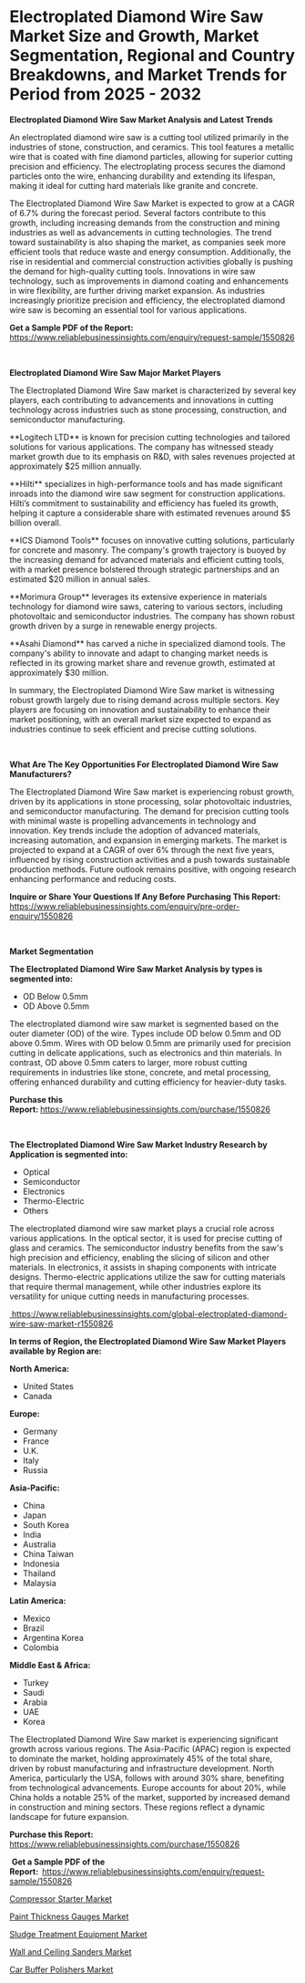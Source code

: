 <p><h1>Electroplated Diamond Wire Saw Market Size and Growth, Market Segmentation, Regional and Country Breakdowns, and Market Trends for Period from 2025 -  2032</h1></p><p><strong>Electroplated Diamond Wire Saw Market Analysis and Latest Trends</strong></p>
<p><p>An electroplated diamond wire saw is a cutting tool utilized primarily in the industries of stone, construction, and ceramics. This tool features a metallic wire that is coated with fine diamond particles, allowing for superior cutting precision and efficiency. The electroplating process secures the diamond particles onto the wire, enhancing durability and extending its lifespan, making it ideal for cutting hard materials like granite and concrete.</p><p>The Electroplated Diamond Wire Saw Market is expected to grow at a CAGR of 6.7% during the forecast period. Several factors contribute to this growth, including increasing demands from the construction and mining industries as well as advancements in cutting technologies. The trend toward sustainability is also shaping the market, as companies seek more efficient tools that reduce waste and energy consumption. Additionally, the rise in residential and commercial construction activities globally is pushing the demand for high-quality cutting tools. Innovations in wire saw technology, such as improvements in diamond coating and enhancements in wire flexibility, are further driving market expansion. As industries increasingly prioritize precision and efficiency, the electroplated diamond wire saw is becoming an essential tool for various applications.</p></p>
<p><strong>Get a Sample PDF of the Report:&nbsp;</strong> <a href="https://www.reliablebusinessinsights.com/enquiry/request-sample/1550826?utm_campaign=1121&utm_medium=2&utm_source=Github&utm_content=ia&utm_term=16022025&utm_id=electroplated-diamond-wire-saw">https://www.reliablebusinessinsights.com/enquiry/request-sample/1550826</a></p>
<p>&nbsp;</p>
<p><strong>Electroplated Diamond Wire Saw Major Market Players</strong></p>
<p><p>The Electroplated Diamond Wire Saw market is characterized by several key players, each contributing to advancements and innovations in cutting technology across industries such as stone processing, construction, and semiconductor manufacturing.</p><p>**Logitech LTD** is known for precision cutting technologies and tailored solutions for various applications. The company has witnessed steady market growth due to its emphasis on R&D, with sales revenues projected at approximately $25 million annually.</p><p>**Hilti** specializes in high-performance tools and has made significant inroads into the diamond wire saw segment for construction applications. Hilti’s commitment to sustainability and efficiency has fueled its growth, helping it capture a considerable share with estimated revenues around $5 billion overall.</p><p>**ICS Diamond Tools** focuses on innovative cutting solutions, particularly for concrete and masonry. The company's growth trajectory is buoyed by the increasing demand for advanced materials and efficient cutting tools, with a market presence bolstered through strategic partnerships and an estimated $20 million in annual sales.</p><p>**Morimura Group** leverages its extensive experience in materials technology for diamond wire saws, catering to various sectors, including photovoltaic and semiconductor industries. The company has shown robust growth driven by a surge in renewable energy projects.</p><p>**Asahi Diamond** has carved a niche in specialized diamond tools. The company's ability to innovate and adapt to changing market needs is reflected in its growing market share and revenue growth, estimated at approximately $30 million.</p><p>In summary, the Electroplated Diamond Wire Saw market is witnessing robust growth largely due to rising demand across multiple sectors. Key players are focusing on innovation and sustainability to enhance their market positioning, with an overall market size expected to expand as industries continue to seek efficient and precise cutting solutions.</p></p>
<p>&nbsp;</p>
<p><strong>What Are The Key Opportunities For Electroplated Diamond Wire Saw Manufacturers?</strong></p>
<p><p>The Electroplated Diamond Wire Saw market is experiencing robust growth, driven by its applications in stone processing, solar photovoltaic industries, and semiconductor manufacturing. The demand for precision cutting tools with minimal waste is propelling advancements in technology and innovation. Key trends include the adoption of advanced materials, increasing automation, and expansion in emerging markets. The market is projected to expand at a CAGR of over 6% through the next five years, influenced by rising construction activities and a push towards sustainable production methods. Future outlook remains positive, with ongoing research enhancing performance and reducing costs.</p></p>
<p><strong>Inquire or Share Your Questions If Any Before Purchasing This Report:</strong> <a href="https://www.reliablebusinessinsights.com/enquiry/pre-order-enquiry/1550826?utm_campaign=1121&utm_medium=2&utm_source=Github&utm_content=ia&utm_term=16022025&utm_id=electroplated-diamond-wire-saw">https://www.reliablebusinessinsights.com/enquiry/pre-order-enquiry/1550826</a></p>
<p>&nbsp;</p>
<p><strong>Market Segmentation</strong></p>
<p><strong>The Electroplated Diamond Wire Saw Market Analysis by types is segmented into:</strong></p>
<p><ul><li>OD Below 0.5mm</li><li>OD Above 0.5mm</li></ul></p>
<p><p>The electroplated diamond wire saw market is segmented based on the outer diameter (OD) of the wire. Types include OD below 0.5mm and OD above 0.5mm. Wires with OD below 0.5mm are primarily used for precision cutting in delicate applications, such as electronics and thin materials. In contrast, OD above 0.5mm caters to larger, more robust cutting requirements in industries like stone, concrete, and metal processing, offering enhanced durability and cutting efficiency for heavier-duty tasks.</p></p>
<p><strong>Purchase this Report:&nbsp;</strong><a href="https://www.reliablebusinessinsights.com/purchase/1550826?utm_campaign=1121&utm_medium=2&utm_source=Github&utm_content=ia&utm_term=16022025&utm_id=electroplated-diamond-wire-saw">https://www.reliablebusinessinsights.com/purchase/1550826</a></p>
<p>&nbsp;</p>
<p><strong>The Electroplated Diamond Wire Saw Market Industry Research by Application is segmented into:</strong></p>
<p><ul><li>Optical</li><li>Semiconductor</li><li>Electronics</li><li>Thermo-Electric</li><li>Others</li></ul></p>
<p><p>The electroplated diamond wire saw market plays a crucial role across various applications. In the optical sector, it is used for precise cutting of glass and ceramics. The semiconductor industry benefits from the saw's high precision and efficiency, enabling the slicing of silicon and other materials. In electronics, it assists in shaping components with intricate designs. Thermo-electric applications utilize the saw for cutting materials that require thermal management, while other industries explore its versatility for unique cutting needs in manufacturing processes.</p></p>
<p><a href="https://www.reliablebusinessinsights.com/global-electroplated-diamond-wire-saw-market-r1550826?utm_campaign=1121&utm_medium=2&utm_source=Github&utm_content=ia&utm_term=16022025&utm_id=electroplated-diamond-wire-saw">&nbsp;https://www.reliablebusinessinsights.com/global-electroplated-diamond-wire-saw-market-r1550826</a></p>
<p><strong>In terms of Region, the Electroplated Diamond Wire Saw Market Players available by Region are:</strong></p>
<p>
    <p> <strong> North America: </strong>
        <ul>
            <li>United States</li>
            <li>Canada</li>
        </ul>
        </p> 
    <p> <strong> Europe: </strong>
        <ul>
            <li>Germany</li>
            <li>France</li>
            <li>U.K.</li>
            <li>Italy</li>
            <li>Russia</li>
        </ul>
        </p> 
    <p> <strong> Asia-Pacific: </strong>
        <ul>
            <li>China</li>
            <li>Japan</li>
            <li>South Korea</li>
            <li>India</li>
            <li>Australia</li>
            <li>China Taiwan</li>
            <li>Indonesia</li>
            <li>Thailand</li>
            <li>Malaysia</li>
        </ul>
        </p> 
    <p> <strong> Latin America: </strong>
        <ul>
            <li>Mexico</li>
            <li>Brazil</li>
            <li>Argentina Korea</li>
            <li>Colombia</li>
        </ul>
        </p> 
    <p> <strong> Middle East & Africa: </strong>
        <ul>
            <li>Turkey</li>
            <li>Saudi</li>
            <li>Arabia</li>
            <li>UAE</li>
            <li>Korea</li>
        </ul>
    </p>
    </p>
<p><p>The Electroplated Diamond Wire Saw market is experiencing significant growth across various regions. The Asia-Pacific (APAC) region is expected to dominate the market, holding approximately 45% of the total share, driven by robust manufacturing and infrastructure development. North America, particularly the USA, follows with around 30% share, benefiting from technological advancements. Europe accounts for about 20%, while China holds a notable 25% of the market, supported by increased demand in construction and mining sectors. These regions reflect a dynamic landscape for future expansion.</p></p>
<p><strong>Purchase this Report: </strong><a href="https://www.reliablebusinessinsights.com/purchase/1550826?utm_campaign=1121&utm_medium=2&utm_source=Github&utm_content=ia&utm_term=16022025&utm_id=electroplated-diamond-wire-saw">https://www.reliablebusinessinsights.com/purchase/1550826</a></p>
<p>&nbsp;<strong>Get a Sample PDF of the Report:&nbsp;&nbsp;</strong><a href="https://www.reliablebusinessinsights.com/enquiry/request-sample/1550826?utm_campaign=1121&utm_medium=2&utm_source=Github&utm_content=ia&utm_term=16022025&utm_id=electroplated-diamond-wire-saw">https://www.reliablebusinessinsights.com/enquiry/request-sample/1550826</a></p>
<p><strong></strong></p>
<p><p><a href="https://github.com/sandoyjonet/Market-Research-Report-List-1/blob/main/compressor-starter-market.md?utm_campaign=1121&utm_medium=2&utm_source=Github&utm_content=ia&utm_term=16022025&utm_id=electroplated-diamond-wire-saw">Compressor Starter Market</a></p><p><a href="https://github.com/aksayvoogdt/Market-Research-Report-List-1/blob/main/paint-thickness-gauges-market.md?utm_campaign=1121&utm_medium=2&utm_source=Github&utm_content=ia&utm_term=16022025&utm_id=electroplated-diamond-wire-saw">Paint Thickness Gauges Market</a></p><p><a href="https://github.com/itayjedhe/Market-Research-Report-List-1/blob/main/sludge-treatment-equipment-market.md?utm_campaign=1121&utm_medium=2&utm_source=Github&utm_content=ia&utm_term=16022025&utm_id=electroplated-diamond-wire-saw">Sludge Treatment Equipment Market</a></p><p><a href="https://github.com/voetzeszuh/Market-Research-Report-List-1/blob/main/wall-and-ceiling-sanders-market.md?utm_campaign=1121&utm_medium=2&utm_source=Github&utm_content=ia&utm_term=16022025&utm_id=electroplated-diamond-wire-saw">Wall and Ceiling Sanders Market</a></p><p><a href="https://github.com/celpabembes/Market-Research-Report-List-1/blob/main/car-buffer-polishers-market.md?utm_campaign=1121&utm_medium=2&utm_source=Github&utm_content=ia&utm_term=16022025&utm_id=electroplated-diamond-wire-saw">Car Buffer Polishers Market</a></p></p>